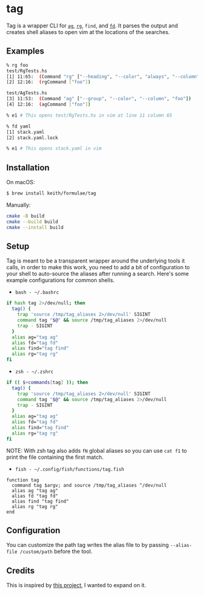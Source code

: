# tag

Tag is a wrapper CLI for [`ag`][ag], [`rg`][rg], `find`, and [`fd`][fd].
It parses the output and creates shell aliases to open vim at the
locations of the searches.

## Examples

```bash
% rg foo
test/RgTests.hs
[1] 11:65:  (Command "rg" ["--heading", "--color", "always", "--column", "foo"])
[2] 12:16:  (rgCommand ["foo"])

test/AgTests.hs
[3] 11:53:  (Command "ag" ["--group", "--color", "--column", "foo"])
[4] 12:16:  (agCommand ["foo"])

% e1 # This opens test/RgTests.hs in vim at line 11 column 65
```

```bash
% fd yaml
[1] stack.yaml
[2] stack.yaml.lock

% e1 # This opens stack.yaml in vim
```

## Installation

On macOS:

```sh
$ brew install keith/formulae/tag
```

Manually:

```sh
cmake -B build
cmake --build build
cmake --install build
```

## Setup

Tag is meant to be a transparent wrapper around the underlying tools it
calls, in order to make this work, you need to add a bit of
configuration to your shell to auto-source the aliases after running a
search. Here's some example configurations for common shells.

- `bash - ~/.bashrc`

```bash
if hash tag 2>/dev/null; then
  tag() {
    trap 'source /tmp/tag_aliases 2>/dev/null' SIGINT
    command tag "$@" && source /tmp/tag_aliases 2>/dev/null
    trap - SIGINT
  }
  alias ag="tag ag"
  alias fd="tag fd"
  alias find="tag find"
  alias rg="tag rg"
fi
```

- `zsh - ~/.zshrc`

```zsh
if (( $+commands[tag] )); then
  tag() {
    trap 'source /tmp/tag_aliases 2>/dev/null' SIGINT
    command tag "$@" && source /tmp/tag_aliases 2>/dev/null
    trap - SIGINT
  }
  alias ag="tag ag"
  alias fd="tag fd"
  alias find="tag find"
  alias rg="tag rg"
fi
```

NOTE: With zsh tag also adds `fN` global aliases so you can use `cat f1`
to print the file containing the first match.

- `fish - ~/.config/fish/functions/tag.fish`

```fish
function tag
  command tag $argv; and source /tmp/tag_aliases ^/dev/null
  alias ag "tag ag"
  alias fd "tag fd"
  alias find "tag find"
  alias rg "tag rg"
end
```

## Configuration

You can customize the path tag writes the alias file to by passing
`--alias-file /custom/path` before the tool.

## Credits

This is inspired by [this project](https://github.com/aykamko/tag), I
wanted to expand on it.

[ag]: https://github.com/ggreer/the_silver_searcher
[fd]: https://github.com/sharkdp/fd
[rg]: https://github.com/BurntSushi/ripgrep
